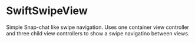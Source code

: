 SwiftSwipeView
==============


Simple Snap-chat like swipe navigation. Uses one container view controller and three child view controllers to show a swipe navigatino between views.
